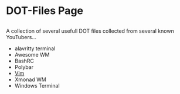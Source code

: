 # DOT-Files Page

##
  A collection of several usefull DOT files collected from several known YouTubers...
 - alavritty terminal
 - Awesome WM
 - BashRC
 - Polybar
 - <a href="https://github.com/vim/vim">Vim</a>
 - Xmonad WM
 - Windows Terminal
